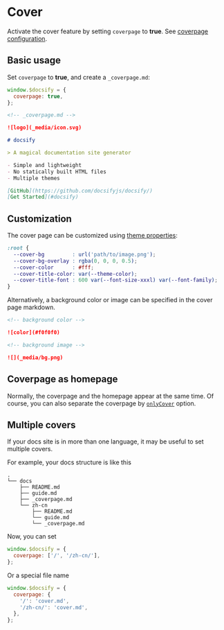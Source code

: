# Cover

Activate the cover feature by setting `coverpage` to **true**. See [coverpage configuration](configuration.md#coverpage).

## Basic usage

Set `coverpage` to **true**, and create a `_coverpage.md`:

```js
window.$docsify = {
  coverpage: true,
};
```

```markdown
<!-- _coverpage.md -->

![logo](_media/icon.svg)

# docsify

> A magical documentation site generator

- Simple and lightweight
- No statically built HTML files
- Multiple themes

[GitHub](https://github.com/docsifyjs/docsify/)
[Get Started](#docsify)
```

## Customization

The cover page can be customized using [theme properties](themes#theme-properties):

<!-- prettier-ignore -->
```css
:root {
  --cover-bg         : url('path/to/image.png');
  --cover-bg-overlay : rgba(0, 0, 0, 0.5);
  --cover-color      : #fff;
  --cover-title-color: var(--theme-color);
  --cover-title-font : 600 var(--font-size-xxxl) var(--font-family);
}
```

Alternatively, a background color or image can be specified in the cover page markdown.

```markdown
<!-- background color -->

![color](#f0f0f0)
```

```markdown
<!-- background image -->

![](_media/bg.png)
```

## Coverpage as homepage

Normally, the coverpage and the homepage appear at the same time. Of course, you can also separate the coverpage by [`onlyCover`](configuration.md#onlycover) option.

## Multiple covers

If your docs site is in more than one language, it may be useful to set multiple covers.

For example, your docs structure is like this

```text
.
└── docs
    ├── README.md
    ├── guide.md
    ├── _coverpage.md
    └── zh-cn
        ├── README.md
        └── guide.md
        └── _coverpage.md
```

Now, you can set

```js
window.$docsify = {
  coverpage: ['/', '/zh-cn/'],
};
```

Or a special file name

```js
window.$docsify = {
  coverpage: {
    '/': 'cover.md',
    '/zh-cn/': 'cover.md',
  },
};
```
